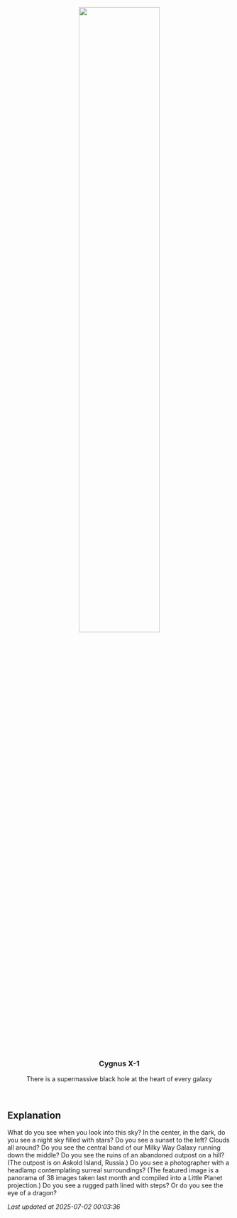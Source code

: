 <p align='center'>
    <img src='https://apod.nasa.gov/apod/image/2507/EyeDragonSky_Komlev_960.jpg' width='60%' />
    <h3 align="center">Cygnus X-1</h3>
    <p align="center">There is a supermassive black hole at the heart of every galaxy</p>
</p>
<br/>

Explanation
--
What do you see when you look into this sky? In the center, in the dark, do you see a night sky filled with stars? Do you see a sunset to the left? Clouds all around? Do you see the central band of our Milky Way Galaxy running down the middle? Do you see the ruins of an abandoned outpost on a hill? (The outpost is on Askold Island, Russia.)  Do you see a photographer with a headlamp contemplating surreal surroundings? (The featured image is a panorama of 38 images taken last month and compiled into a Little Planet projection.)  Do you see a rugged path lined with steps? Or do you see the eye of a dragon?


*Last updated at 2025-07-02 00:03:36*
